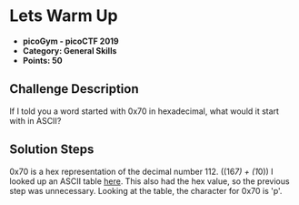 # Lets Warm Up
- **picoGym - picoCTF 2019**
- **Category: General Skills**
- **Points: 50**

## Challenge Description
If I told you a word started with 0x70 in hexadecimal, what would it start with in ASCII?

## Solution Steps
0x70 is a hex representation of the decimal number 112. ((16*7) + (1*0))
I looked up an ASCII table [here](https://www.asciitable.com/). This also had the hex value, so the previous step was unnecessary. Looking at the table, the character for 0x70 is 'p'.
